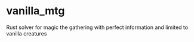 # vanilla_mtg
Rust solver for magic the gathering with perfect information and limited to vanilla creatures
